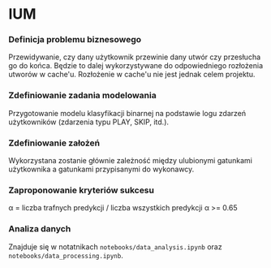 # IUM

### Definicja problemu biznesowego

Przewidywanie, czy dany użytkownik przewinie dany utwór czy przesłucha go do końca. Będzie to dalej wykorzystywane do odpowiedniego rozłożenia utworów w cache'u. Rozłożenie w cache'u nie jest jednak celem projektu.

### Zdefiniowanie zadania modelowania

Przygotowanie modelu klasyfikacji binarnej na podstawie logu zdarzeń użytkowników (zdarzenia typu PLAY, SKIP, itd.).

### Zdefiniowanie założeń

Wykorzystana zostanie głównie zależność między ulubionymi gatunkami użytkownika a gatunkami przypisanymi do wykonawcy.

### Zaproponowanie kryteriów sukcesu

α = liczba trafnych predykcji / liczba wszystkich predykcji
α >= 0.65

### Analiza danych

Znajduje się w notatnikach `notebooks/data_analysis.ipynb` oraz `notebooks/data_processing.ipynb`.
